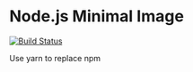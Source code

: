 Node.js Minimal Image
=====================

[![Build Status](https://travis-ci.org/microbox/yarn.svg?branch=master)](https://travis-ci.org/microbox/yarn)

Use yarn to replace npm
